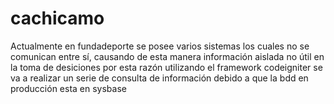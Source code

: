 # cachicamo
Actualmente en fundadeporte se posee varios sistemas los cuales no se comunican entre sí, causando de esta manera información aislada no útil en la toma de desiciones por esta razón utilizando el framework codeigniter se va a realizar un serie de consulta de información debido a que la bdd en producción esta en sysbase
